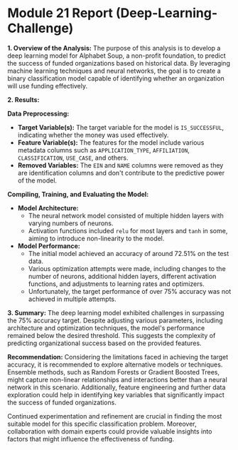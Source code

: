 # Module 21 Report (Deep-Learning-Challenge)

**1. Overview of the Analysis:**
The purpose of this analysis is to develop a deep learning model for Alphabet Soup, a non-profit foundation, to predict the success of funded organizations based on historical data. By leveraging machine learning techniques and neural networks, the goal is to create a binary classification model capable of identifying whether an organization will use funding effectively.

**2. Results:**

**Data Preprocessing:**

- **Target Variable(s):** The target variable for the model is `IS_SUCCESSFUL`, indicating whether the money was used effectively.
- **Feature Variable(s):** The features for the model include various metadata columns such as `APPLICATION_TYPE`, `AFFILIATION`, `CLASSIFICATION`, `USE_CASE`, and others.
- **Removed Variables:** The `EIN` and `NAME` columns were removed as they are identification columns and don't contribute to the predictive power of the model.

**Compiling, Training, and Evaluating the Model:**

- **Model Architecture:**
  - The neural network model consisted of multiple hidden layers with varying numbers of neurons.
  - Activation functions included `relu` for most layers and `tanh` in some, aiming to introduce non-linearity to the model.
- **Model Performance:**
  - The initial model achieved an accuracy of around 72.51% on the test data.
  - Various optimization attempts were made, including changes to the number of neurons, additional hidden layers, different activation functions, and adjustments to learning rates and optimizers.
  - Unfortunately, the target performance of over 75% accuracy was not achieved in multiple attempts.

**3. Summary:**
The deep learning model exhibited challenges in surpassing the 75% accuracy target. Despite adjusting various parameters, including architecture and optimization techniques, the model's performance remained below the desired threshold. This suggests the complexity of predicting organizational success based on the provided features.

**Recommendation:**
Considering the limitations faced in achieving the target accuracy, it is recommended to explore alternative models or techniques. Ensemble methods, such as Random Forests or Gradient Boosted Trees, might capture non-linear relationships and interactions better than a neural network in this scenario. Additionally, feature engineering and further data exploration could help in identifying key variables that significantly impact the success of funded organizations.

Continued experimentation and refinement are crucial in finding the most suitable model for this specific classification problem. Moreover, collaboration with domain experts could provide valuable insights into factors that might influence the effectiveness of funding.

